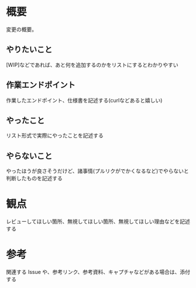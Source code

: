 # 概要

変更の概要。

## やりたいこと

[WIP]などであれば、あと何を追加するのかをリストにするとわかりやすい

## 作業エンドポイント

作業したエンドポイント、仕様書を記述する(curlなどあると嬉しい)

## やったこと

リスト形式で実際にやったことを記述する

## やらないこと

やったほうが良さそうだけど、諸事情(プルリクがでかくなるなど)でやらないと判断したものを記述する

# 観点

レビューしてほしい箇所、無視してほしい箇所、無視してほしい理由などを記述する

# 参考

関連する Issue や、参考リンク、参考資料、キャプチャなどがある場合は、添付する
